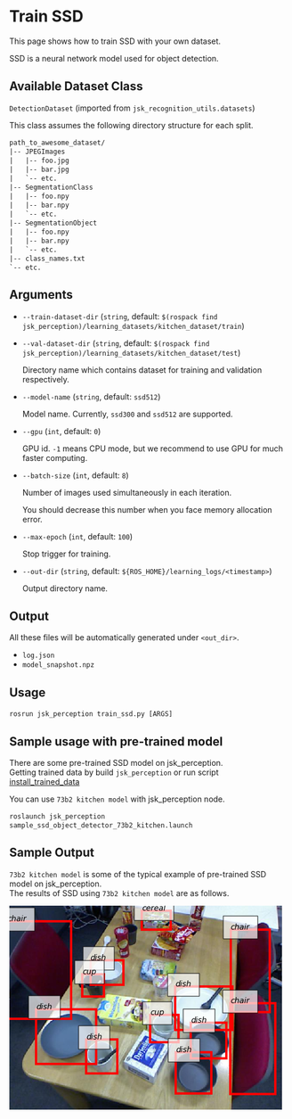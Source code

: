 # Train SSD

This page shows how to train SSD with your own dataset.

SSD is a neural network model used for object detection.

## Available Dataset Class

`DetectionDataset` (imported from `jsk_recognition_utils.datasets`)

This class assumes the following directory structure for each split.

```
path_to_awesome_dataset/
|-- JPEGImages
|   |-- foo.jpg
|   |-- bar.jpg
|   `-- etc.
|-- SegmentationClass
|   |-- foo.npy
|   |-- bar.npy
|   `-- etc.
|-- SegmentationObject
|   |-- foo.npy
|   |-- bar.npy
|   `-- etc.
|-- class_names.txt
`-- etc.
```

## Arguments

- `--train-dataset-dir` (`string`, default: `$(rospack find jsk_perception)/learning_datasets/kitchen_dataset/train`)
- `--val-dataset-dir` (`string`, default: `$(rospack find jsk_perception)/learning_datasets/kitchen_dataset/test`)

  Directory name which contains dataset for training and validation respectively.

- `--model-name` (`string`, default: `ssd512`)

  Model name. Currently, `ssd300` and `ssd512` are supported.

- `--gpu` (`int`, default: `0`)

  GPU id. `-1` means CPU mode, but we recommend to use GPU for much faster computing.

- `--batch-size` (`int`, default: `8`)

  Number of images used simultaneously in each iteration.

  You should decrease this number when you face memory allocation error.

- `--max-epoch` (`int`, default: `100`)

  Stop trigger for training.

- `--out-dir` (`string`, default: `${ROS_HOME}/learning_logs/<timestamp>`)

  Output directory name.

## Output

All these files will be automatically generated under `<out_dir>`.

- `log.json`
- `model_snapshot.npz`

## Usage

```
rosrun jsk_perception train_ssd.py [ARGS]
```

## Sample usage with pre-trained model

There are some pre-trained SSD model on jsk_perception.\
Getting trained data by build `jsk_perception` or run script [install_trained_data](https://github.com/jsk-ros-pkg/jsk_recognition/blob/master/jsk_perception/scripts/install_trained_data.py)

You can use `73b2 kitchen model` with jsk_perception node.
```
roslaunch jsk_perception sample_ssd_object_detector_73b2_kitchen.launch
```

## Sample Output

`73b2 kitchen model` is some of the typical example of pre-trained SSD model on jsk_perception.\
The results of SSD using `73b2 kitchen model` are as follows.

![](./result_images/ssd_73b2_kitchen_sample_result.png)
